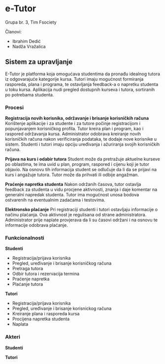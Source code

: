 # e-Tutor
Grupa br. 3, Tim Fsociety

Članovi:
- Ibrahim Dedić
- Nadža Vražalica

## Sistem za upravljanje

E-Tutor je platforma koja omogućava studentima da pronađu idealnog tutora iz odgovarajuće kategorije kursa. Tutori imaju mogućnost
formiranja rasporeda, plana i programa, te ostavljanja feedback-a o napretku studenta u toku kursa. 
Aplikacija nudi pregled dostupnih kurseva i tutora, sortiranih po potrebama studenta.  

### Procesi
**Registracija novih korisnika, održavanje i brisanje korisničkih računa**
Korištenje aplikacije i za studente i za tutore počinje registracijom i popunjavanjem korisničkog profila. Tutor kreira plan i program,
kao i raspored održavanja kursa. Administrator odobrava kreiranje novih korisničkih računa nakon verificiranja podataka, 
te dodaje nove korisnike u sistem. Studenti i tutori imaju opciju uređivanja i ažuriranja svojih korisničkih računa.

**Prijava na kurs i odabir tutora**
Student može da pretražuje aktuelne kurseve po oblastima, te ima uvid u plan, program, raspored i cijenu koji je tutor objavio. Na osnovu tih informacija
student se odlučuje da li da se prijavi na kurs i angažuje tutora. Tutor može da prihvati ili odbije angažman.  

**Praćenje napretka studenta**
Nakon održanih časova, tutor ostavlja feedback za studenta u vidu procjene aktivnosti, znanja i daje komentar na generalni napredak 
studenta. Tutor ima mogućnost unosa bodova ostvarenih na eventualnim zadaćama i testovima. 

**Elektronsko plaćanje**
Pri registraciji studenti i tutori ostavljaju informacije o načinu plaćanja. Ova aktivnost je regulisana od strane administratora.
Administrator prije naplate provjerava da li su časovi održani i na osnovu te informacije odobrava plaćanje.


### Funkcionalnosti
**Studenti**
- Registracija/prijava korisnika
- Pregled, uređivanje i brisanje korisničkog računa
- Pretraga tutora
- Odbir tutora i rezervacija termina
- Praćenje napretka
- Plaćanje tutora

**Tutori**
- Registracija/prijava korisnika
- Pregled, uređivanje i brisanje korisnickog računa
- Kreiranje plana i rasporeda kursa
- Procijena napretka studenta
- Naplata 

### Akteri

**Studenti**

**Tutori**
